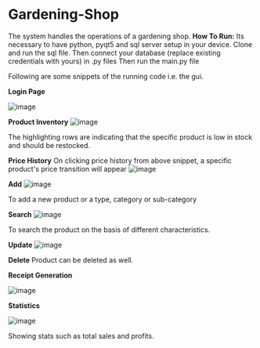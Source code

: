 # Gardening-Shop

The system handles the operations of a gardening shop.
**How To Run:**
Its necessary to have python, pyqt5 and sql server setup in your device.
Clone and run the sql file.
Then connect your database (replace existing credentials with yours) in .py files
Then run the main.py file

Following are some snippets of the running code i.e. the gui.

**Login Page**

![image](https://github.com/user-attachments/assets/639b89d8-b3a8-45e4-a43f-7578b33a8c76)

**Product Inventory**
![image](https://github.com/user-attachments/assets/d843186a-c07e-40ad-8320-98a4f9afc2d2)

The highlighting rows are indicating that the specific product is low in stock and should be restocked.

**Price History**
On clicking price history from above snippet, a specific product's price transition will appear
![image](https://github.com/user-attachments/assets/a22a127b-634e-472f-99a1-b010644bf9fd)

**Add**
![image](https://github.com/user-attachments/assets/c6c9d16d-d48c-466d-8cff-6f98d658b1e1)

To add a new product or a type, category or sub-category

**Search**
![image](https://github.com/user-attachments/assets/8f9fe414-1543-4588-b677-55cf98797064)

To search the product on the basis of different characteristics.

**Update**
![image](https://github.com/user-attachments/assets/07c83384-5c33-458d-a0e2-54fcd49a5a09)

**Delete**
Product can be deleted as well.

**Receipt Generation**

![image](https://github.com/user-attachments/assets/63257a6c-a615-40b8-9e96-10a973dc4b61)

**Statistics**

![image](https://github.com/user-attachments/assets/3183640a-cfdd-4417-aea4-ed72511582d3)

Showing stats such as total sales and profits.




